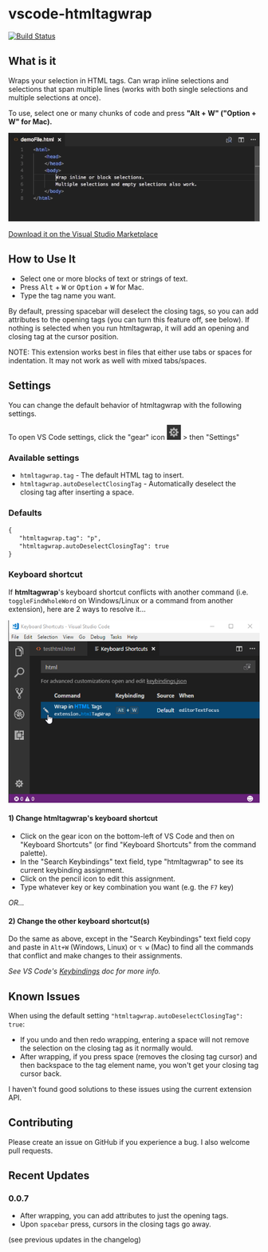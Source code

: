# vscode-htmltagwrap
[![Build Status](https://travis-ci.org/bgashler1/vscode-htmltagwrap.svg?branch=master)](https://travis-ci.org/bgashler1/vscode-htmltagwrap)

## What is it
Wraps your selection in HTML tags.  Can wrap inline selections and selections that span multiple lines (works with both single selections and multiple selections at once).

To use, select one or many chunks of code and press **"Alt + W" ("Option + W" for Mac).**

![Demo of a user wrapping an inline selection in span tags, followed by the user wrapping a block of text in div tags and lastly wrapping 2 different lines at once in paragraph tags](images/screenshot.gif)

[Download it on the Visual Studio Marketplace](https://marketplace.visualstudio.com/items/bradgashler.htmltagwrap)

## How to Use It
* Select one or more blocks of text or strings of text.
* Press <kbd>Alt</kbd> + <kbd>W</kbd> or <kbd>Option</kbd> + <kbd>W</kbd> for Mac.
* Type the tag name you want.

By default, pressing spacebar will deselect the closing tags, so you can add attributes to the opening tags (you can turn this feature off, see below). If nothing is selected when you run htmltagwrap, it will add an opening and closing tag at the cursor position.

NOTE: This extension works best in files that either use tabs or spaces for indentation.  It may not work as well with mixed tabs/spaces.

## Settings
You can change the default behavior of htmltagwrap with the following settings.

To open VS Code settings, click the "gear" icon ![Global Actions button](images/settingsIcon.png) > then "Settings"

### Available settings
* `htmltagwrap.tag` -  The default HTML tag to insert.
* `htmltagwrap.autoDeselectClosingTag` -  Automatically deselect the closing tag after inserting a space.

### Defaults
 ```
 {
    "htmltagwrap.tag": "p",
    "htmltagwrap.autoDeselectClosingTag": true
 }
 ```

### Keyboard shortcut
If **htmltagwrap**'s keyboard shortcut conflicts with another command (i.e. `toggleFindWholeWord` on Windows/Linux or a command from another extension), here are 2 ways to resolve it...

![Keyboard Shortcuts can be opened from the Global Actions button](images/keybindinghtmltagwrap.png)
#### 1) Change htmltagwrap's keyboard shortcut

* Click on the gear icon on the bottom-left of VS Code and then on "Keyboard Shortcuts" (or find "Keyboard Shortcuts" from the command palette).
* In the "Search Keybindings" text field, type "htmltagwrap" to see its current keybinding assignment.
* Click on the pencil icon to edit this assignment.
* Type whatever key or key combination you want (e.g. the `F7` key)

*OR...*

#### 2) Change the other keyboard shortcut(s)

Do the same as above, except in the "Search Keybindings" text field copy and paste in `Alt+W` (Windows, Linux) or `⌥ w` (Mac) to find all the commands that conflict and make changes to their assignments.

*See VS Code's [Keybindings](https://code.visualstudio.com/docs/getstarted/keybindings) doc for more info.*

## Known Issues
When using the default setting `"htmltagwrap.autoDeselectClosingTag": true`:
* If you undo and then redo wrapping, entering a space will not remove the selection on the closing tag as it normally would.
* After wrapping, if you press space (removes the closing tag cursor) and then backspace to the tag element name, you won't get your closing tag cursor back.

I haven't found good solutions to these issues using the current extension API.

## Contributing
Please create an issue on GitHub if you experience a bug.
I also welcome pull requests.

## Recent Updates
### 0.0.7
* After wrapping, you can add attributes to just the opening tags.
* Upon `spacebar` press, cursors in the closing tags go away.

(see previous updates in the changelog)